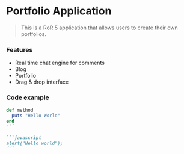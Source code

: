 # Portfolio Application

> This is a RoR 5 application that allows users to create their own portfolios.

### Features

- Real time chat engine for comments
- Blog 
- Portfolio 
- Drag & drop interface

### Code example

```ruby
def method
  puts "Hello World"
end
´´´

```javascript
alert("Hello world");
´´´






